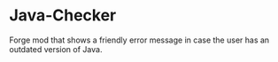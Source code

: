 Java-Checker
============

Forge mod that shows a friendly error message in case the user has an outdated version of Java.
